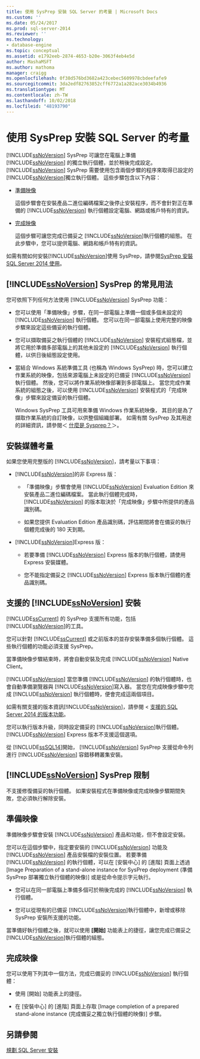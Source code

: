 ```yaml
---
title: 使用 SysPrep 安裝 SQL Server 的考量 | Microsoft Docs
ms.custom: ''
ms.date: 05/24/2017
ms.prod: sql-server-2014
ms.reviewer: ''
ms.technology:
- database-engine
ms.topic: conceptual
ms.assetid: e1792eeb-2874-4653-b20e-3063f4eb4e5d
author: MashaMSFT
ms.author: mathoma
manager: craigg
ms.openlocfilehash: 0f38d576bd3682a423cebec5609978cbdeefafe9
ms.sourcegitcommit: 3da2edf82763852cff6772a1a282ace3034b4936
ms.translationtype: MT
ms.contentlocale: zh-TW
ms.lasthandoff: 10/02/2018
ms.locfileid: "48193790"
---
```

# <a name="considerations-for-installing-sql-server-using-sysprep"></a>使用 SysPrep 安裝 SQL Server 的考量
  [!INCLUDE[ssNoVersion](../../includes/ssnoversion-md.md)] SysPrep 可讓您在電腦上準備 [!INCLUDE[ssNoVersion](../../includes/ssnoversion-md.md)] 的獨立執行個體，並於稍後完成設定。 [!INCLUDE[ssNoVersion](../../includes/ssnoversion-md.md)] SysPrep 需要使用包含兩個步驟的程序來取得已設定的 [!INCLUDE[ssNoVersion](../../includes/ssnoversion-md.md)]獨立執行個體。 這些步驟包含以下內容：  
  
-   [準備映像](#BKMK_PrepareImage)  
  
     這個步驟會在安裝產品二進位編碼檔案之後停止安裝程序，而不會針對正在準備的 [!INCLUDE[ssNoVersion](../../includes/ssnoversion-md.md)] 執行個體設定電腦、網路或帳戶特有的資訊。  
  
-   [完成映像](#BKMK_CompleteImage)  
  
     這個步驟可讓您完成已備妥之 [!INCLUDE[ssNoVersion](../../includes/ssnoversion-md.md)]執行個體的組態。 在此步驟中，您可以提供電腦、網路和帳戶特有的資訊。  
  
 如需有關如何安裝[!INCLUDE[ssNoVersion](../../includes/ssnoversion-md.md)]使用 SysPrep，請參閱[SysPrep 安裝 SQL Server 2014 使用](install-sql-server-using-sysprep.md)。  
  
## <a name="common-uses-for-includessnoversionincludesssnoversion-mdmd-sysprep"></a>[!INCLUDE[ssNoVersion](../../includes/ssnoversion-md.md)] SysPrep 的常見用法  
 您可依照下列任何方法使用 [!INCLUDE[ssNoVersion](../../includes/ssnoversion-md.md)] SysPrep 功能：  
  
-   您可以使用「準備映像」步驟，在同一部電腦上準備一個或多個未設定的 [!INCLUDE[ssNoVersion](../../includes/ssnoversion-md.md)] 執行個體。 您可以在同一部電腦上使用完整的映像步驟來設定這些備妥的執行個體。  
  
-   您可以擷取備妥之執行個體的 [!INCLUDE[ssNoVersion](../../includes/ssnoversion-md.md)] 安裝程式組態檔，並將它用於準備多部電腦上的其他未設定的 [!INCLUDE[ssNoVersion](../../includes/ssnoversion-md.md)] 執行個體，以供日後組態設定使用。  
  
-   當結合 Windows 系統準備工具 (也稱為 Windows SysPrep) 時，您可以建立作業系統的映像，包括來源電腦上未設定的已備妥 [!INCLUDE[ssNoVersion](../../includes/ssnoversion-md.md)] 執行個體。 然後，您可以將作業系統映像部署到多部電腦上。 當您完成作業系統的組態之後，可以使用 [!INCLUDE[ssNoVersion](../../includes/ssnoversion-md.md)] 安裝程式的「完成映像」步驟來設定備妥的執行個體。  
  
     Windows SysPrep 工具可用來準備 Windows 作業系統映像， 其目的是為了擷取作業系統的自訂映像，以供整個組織部署。 如需有關 SysPrep 及其用途的詳細資訊，請參閱＜ [什麼是 Sysprep？](http://go.microsoft.com/fwlink/?LinkId=143546)＞。  
  
## <a name="installation-media-considerations"></a>安裝媒體考量  
 如果您使用完整版的 [!INCLUDE[ssNoVersion](../../includes/ssnoversion-md.md)]，請考量以下事項：  
  
-   [!INCLUDE[ssNoVersion](../../includes/ssnoversion-md.md)]的非 Express 版：  
  
    -   「準備映像」步驟會使用 [!INCLUDE[ssNoVersion](../../includes/ssnoversion-md.md)] Evaluation Edition 來安裝產品二進位編碼檔案。 當此執行個體完成時， [!INCLUDE[ssNoVersion](../../includes/ssnoversion-md.md)] 的版本取決於「完成映像」步驟中所提供的產品識別碼。  
  
    -   如果您提供 Evaluation Edition 產品識別碼，評估期間將會在備妥的執行個體完成後的 180 天到期。  
  
-   [!INCLUDE[ssNoVersion](../../includes/ssnoversion-md.md)]Express 版：  
  
    -   若要準備 [!INCLUDE[ssNoVersion](../../includes/ssnoversion-md.md)] Express 版本的執行個體，請使用 Express 安裝媒體。  
  
    -   您不能指定備妥之 [!INCLUDE[ssNoVersion](../../includes/ssnoversion-md.md)] Express 版本執行個體的產品識別碼。  
  
## <a name="supported-includessnoversionincludesssnoversion-mdmd-installations"></a>支援的 [!INCLUDE[ssNoVersion](../../includes/ssnoversion-md.md)] 安裝  
 [!INCLUDE[ssCurrent](../../includes/sscurrent-md.md)] 的 SysPrep 支援所有功能，包括 [!INCLUDE[ssNoVersion](../../includes/ssnoversion-md.md)]的工具。  
  
 您可以針對 [!INCLUDE[ssCurrent](../../includes/sscurrent-md.md)] 或之前版本的並存安裝準備多個執行個體。 這些執行個體的功能必須支援 SysPrep。  
  
 當準備映像步驟結束時，將會自動安裝及完成 [!INCLUDE[ssNoVersion](../../includes/ssnoversion-md.md)] Native Client。  
  
 [!INCLUDE[ssNoVersion](../../includes/ssnoversion-md.md)] 當您準備 [!INCLUDE[ssNoVersion](../../includes/ssnoversion-md.md)] 的執行個體時，也會自動準備瀏覽器與 [!INCLUDE[ssNoVersion](../../includes/ssnoversion-md.md)]寫入器。 當您在完成映像步驟中完成 [!INCLUDE[ssNoVersion](../../includes/ssnoversion-md.md)] 執行個體時，便會完成這兩個項目。  
  
 如需有關支援的版本資訊[!INCLUDE[ssNoVersion](../../includes/ssnoversion-md.md)]，請參閱 <<c2> [ 支援的 SQL Server 2014 的版本功能](../../getting-started/features-supported-by-the-editions-of-sql-server-2014.md)。  
  
 您可以執行版本升級，同時設定備妥的 [!INCLUDE[ssNoVersion](../../includes/ssnoversion-md.md)]執行個體。 [!INCLUDE[ssNoVersion](../../includes/ssnoversion-md.md)] Express 版本不支援這個選項。  
  
 從 [!INCLUDE[ssSQL14](../../includes/sssql14-md.md)]開始， [!INCLUDE[ssNoVersion](../../includes/ssnoversion-md.md)] SysPrep 支援從命令列進行 [!INCLUDE[ssNoVersion](../../includes/ssnoversion-md.md)] 容錯移轉叢集安裝。  
  
## <a name="includessnoversionincludesssnoversion-mdmd-sysprep-limitations"></a>[!INCLUDE[ssNoVersion](../../includes/ssnoversion-md.md)] SysPrep 限制  
 不支援修復備妥的執行個體。 如果安裝程式在準備映像或完成映像步驟期間失敗，您必須執行解除安裝。  
  
##  <a name="BKMK_PrepareImage"></a> 準備映像  
 準備映像步驟會安裝 [!INCLUDE[ssNoVersion](../../includes/ssnoversion-md.md)] 產品和功能，但不會設定安裝。  
  
 您可以在這個步驟中，指定要安裝的 [!INCLUDE[ssNoVersion](../../includes/ssnoversion-md.md)] 功能及 [!INCLUDE[ssNoVersion](../../includes/ssnoversion-md.md)] 產品安裝檔的安裝位置。 若要準備 [!INCLUDE[ssNoVersion](../../includes/ssnoversion-md.md)] 的執行個體，可以在 [安裝中心] 的 [進階] 頁面上透過 [Image Preparation of a stand-alone instance for SysPrep deployment (準備 SysPrep 部署獨立執行個體的映像)] 或是從命令提示字元執行。  
  
-   您可以在同一部電腦上準備多個可於稍後完成的 [!INCLUDE[ssNoVersion](../../includes/ssnoversion-md.md)] 執行個體。  
  
-   您可以從現有的已備妥 [!INCLUDE[ssNoVersion](../../includes/ssnoversion-md.md)]執行個體中，新增或移除 SysPrep 安裝所支援的功能。  
  
 當準備好執行個體之後，就可以使用 **[開始]** 功能表上的捷徑，讓您完成已備妥之 [!INCLUDE[ssNoVersion](../../includes/ssnoversion-md.md)]執行個體的組態。  
  
##  <a name="BKMK_CompleteImage"></a> 完成映像  
 您可以使用下列其中一個方法，完成已備妥的 [!INCLUDE[ssNoVersion](../../includes/ssnoversion-md.md)] 執行個體：  
  
-   使用 [開始] 功能表上的捷徑。  
  
-   在 [安裝中心] 的 [進階] 頁面上存取 [Image completion of a prepared stand-alone instance (完成備妥之獨立執行個體的映像)] 步驟。  
  
## <a name="see-also"></a>另請參閱  
 [規劃 SQL Server 安裝](../../sql-server/install/planning-a-sql-server-installation.md)  
  
  

